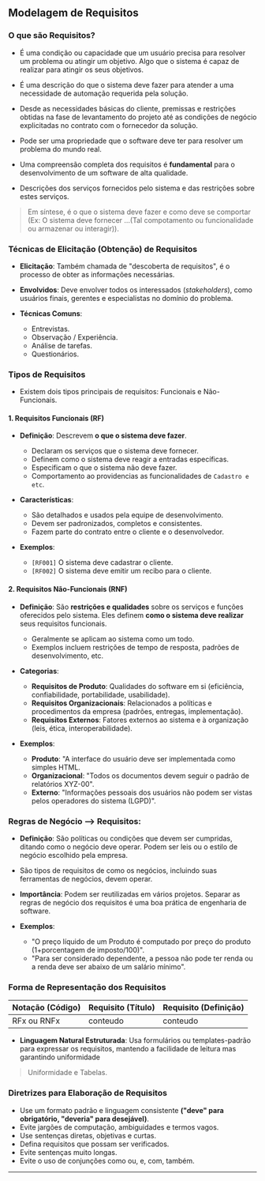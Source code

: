 ## Modelagem de Requisitos
### **O que são Requisitos?**
* É uma condição ou capacidade que um usuário precisa para resolver um problema ou atingir um objetivo. Algo que o sistema é capaz de realizar para atingir os seus objetivos. 

* É uma descrição do que o sistema deve fazer para atender a uma necessidade de automação requerida pela solução.

* Desde as necessidades básicas do cliente, premissas e restrições obtidas na fase de levantamento do projeto até as condições de negócio explicitadas no contrato com o fornecedor da solução.

* Pode ser uma propriedade que o software deve ter para resolver um problema do mundo real.

* Uma compreensão completa dos requisitos é **fundamental** para o desenvolvimento de um software de alta qualidade.

* Descrições dos serviços fornecidos pelo sistema e das restrições sobre estes serviços.

> Em síntese, é o que o sistema deve fazer e como deve se comportar
(Ex: O sistema deve fornecer ...(Tal compotamento ou funcionalidade ou armazenar ou interagir)).

### **Técnicas de Elicitação (Obtenção) de Requisitos**
* **Elicitação**: Também chamada de "descoberta de requisitos", é o processo de obter as informações necessárias.

* **Envolvidos**: Deve envolver todos os interessados (*stakeholders*), como usuários finais, gerentes e especialistas no domínio do problema.

* **Técnicas Comuns**:
    * Entrevistas.
    * Observação / Experiência.
    * Análise de tarefas.
    * Questionários.


### **Tipos de Requisitos**
- Existem dois tipos principais de requisitos: Funcionais e Não-Funcionais.

#### **1. Requisitos Funcionais (RF)**

* **Definição**: Descrevem **o que o sistema deve fazer**.
    * Declaram os serviços que o sistema deve fornecer.
    * Definem como o sistema deve reagir a entradas específicas.
    * Especificam o que o sistema não deve fazer.
    * Comportamento ao providencias as funcionalidades de ``Cadastro e etc``.
     
* **Características**:
    * São detalhados e usados pela equipe de desenvolvimento.
    * Devem ser padronizados, completos e consistentes.
    * Fazem parte do contrato entre o cliente e o desenvolvedor.

* **Exemplos**:
    * `[RF001]` O sistema deve cadastrar o cliente.
    * `[RF002]` O sistema deve emitir um recibo para o cliente.

#### **2. Requisitos Não-Funcionais (RNF)**

* **Definição**: São **restrições e qualidades** sobre os serviços e funções oferecidos pelo sistema. Eles definem **como o sistema deve realizar** seus requisitos funcionais.
    - Geralmente se aplicam ao sistema como um todo.
    - Exemplos incluem restrições de tempo de resposta, padrões de desenvolvimento, etc.

* **Categorias**:
    * **Requisitos de Produto**: Qualidades do software em si (eficiência, confiabilidade, portabilidade, usabilidade).
    * **Requisitos Organizacionais**: Relacionados a políticas e procedimentos da empresa (padrões, entregas, implementação).
    * **Requisitos Externos**: Fatores externos ao sistema e à organização (leis, ética, interoperabilidade).

* **Exemplos**:
    * **Produto**: "A interface do usuário deve ser implementada como simples HTML.
    * **Organizacional**: "Todos os documentos devem seguir o padrão de relatórios XYZ-00".
    * **Externo**: "Informações pessoais dos usuários não podem ser vistas pelos operadores do sistema (LGPD)".

### **Regras de Negócio** --> Requisitos:
* **Definição**: São políticas ou condições que devem ser cumpridas, ditando como o negócio deve operar. Podem ser leis ou o estilo de negócio escolhido pela empresa.

- São tipos de requisitos de como os negócios, incluindo suas ferramentas de negócios, devem operar.

* **Importância**: Podem ser reutilizadas em vários projetos. Separar as regras de negócio dos requisitos é uma boa prática de engenharia de software.

* **Exemplos**:
    * "O preço líquido de um Produto é computado por preço do produto (1+porcentagem de imposto/100)".
    * "Para ser considerado dependente, a pessoa não pode ter renda ou a renda deve ser abaixo de um salário mínimo".

### **Forma de Representação dos Requisitos**
| Notação (Código) | Requisito (Título) | Requisito (Definição) |
| :--- | :--- | :--- |
| RFx ou RNFx| conteudo | conteudo |

* **Linguagem Natural Estruturada**: Usa formulários ou templates-padrão para expressar os requisitos, mantendo a facilidade de leitura mas garantindo uniformidade
> Uniformidade e Tabelas.


### **Diretrizes para Elaboração de Requisitos**

* Use um formato padrão e linguagem consistente **("deve" para obrigatório, "deveria" para desejável)**.
* Evite jargões de computação, ambiguidades e termos vagos.
* Use sentenças diretas, objetivas e curtas.
* Defina requisitos que possam ser verificados.
* Evite sentenças muito longas.
* Evite o uso de conjunções como ou, e, com, também. 

---